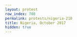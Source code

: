 ```yaml
---
layout: protest
row_index: 708
permalink: protests/nigeria-210
title: Nigeria, October 2017
hidden: true
---
```

